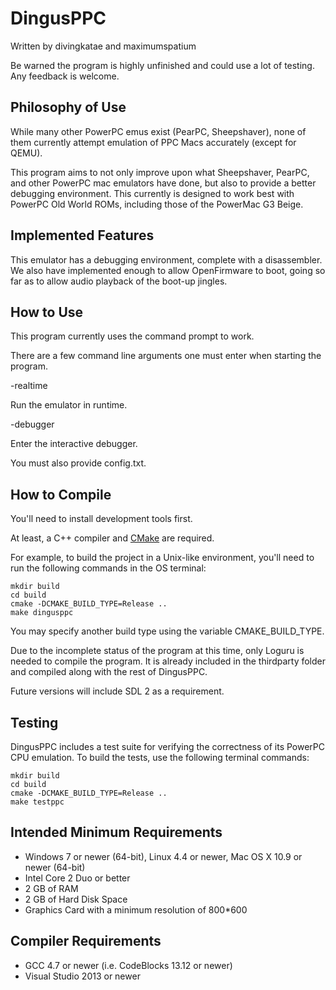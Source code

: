 # DingusPPC

Written by divingkatae and maximumspatium

Be warned the program is highly unfinished and could use a lot of testing. Any feedback is welcome.

## Philosophy of Use

While many other PowerPC emus exist (PearPC, Sheepshaver), none of them currently attempt emulation of PPC Macs accurately (except for QEMU).

This program aims to not only improve upon what Sheepshaver, PearPC, and other PowerPC mac emulators have done, but also to provide a better debugging environment. This currently is designed to work best with PowerPC Old World ROMs,
including those of the PowerMac G3 Beige.

## Implemented Features

This emulator has a debugging environment, complete with a disassembler. We also have implemented enough to allow OpenFirmware to boot, going so far as to allow audio playback of the boot-up jingles.

## How to Use

This program currently uses the command prompt to work.

There are a few command line arguments one must enter when starting the program.

-realtime

Run the emulator in runtime.

-debugger

Enter the interactive debugger.

You must also provide config.txt.

## How to Compile

You'll need to install development tools first.

At least, a C++ compiler and [CMake](https://cmake.org) are required.

For example, to build the project in a Unix-like environment, you'll need to run
the following commands in the OS terminal:
```
mkdir build
cd build
cmake -DCMAKE_BUILD_TYPE=Release ..
make dingusppc
```
You may specify another build type using the variable CMAKE_BUILD_TYPE.

Due to the incomplete status of the program at this time, only Loguru is needed to compile the program. It is already included in the thirdparty folder and compiled along with the rest of DingusPPC.

Future versions will include SDL 2 as a requirement.

## Testing

DingusPPC includes a test suite for verifying the correctness of its PowerPC CPU
emulation. To build the tests, use the following terminal commands:
```
mkdir build
cd build
cmake -DCMAKE_BUILD_TYPE=Release ..
make testppc
```

## Intended Minimum Requirements

- Windows 7 or newer (64-bit), Linux 4.4 or newer, Mac OS X 10.9 or newer (64-bit)
- Intel Core 2 Duo or better
- 2 GB of RAM
- 2 GB of Hard Disk Space
- Graphics Card with a minimum resolution of 800*600

## Compiler Requirements

- GCC 4.7 or newer (i.e. CodeBlocks 13.12 or newer)
- Visual Studio 2013 or newer
